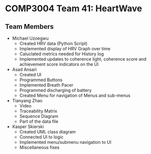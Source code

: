 # COMP3004 Team 41: HeartWave

## Team Members
- Michael Uzoegwu
  - Created HRV data (Python Script)
  - Implemented display of HRV Graph over time
  - Caluclated metrics needed for History log
  - Implemented updates to coherence light, coherence score and achievement score 
    indicators on the UI
- Asad Ansari
  - Created UI
  - Programmed Buttons
  - Implemented Breath Pacer
  - Programmed discharging of battery
  - Created Menu for navigation of Menus and sub-menus
- Tianyang Zhao
  - Video
  - Traceability Matrix
  - Sequence Diagram
  - Part of the data file
- Kasper Skierski
  - Created UML class diagram
  - Connected UI to logic
  - Implemented menu/submenu navigation to UI
  - Miscellaneous fixes
